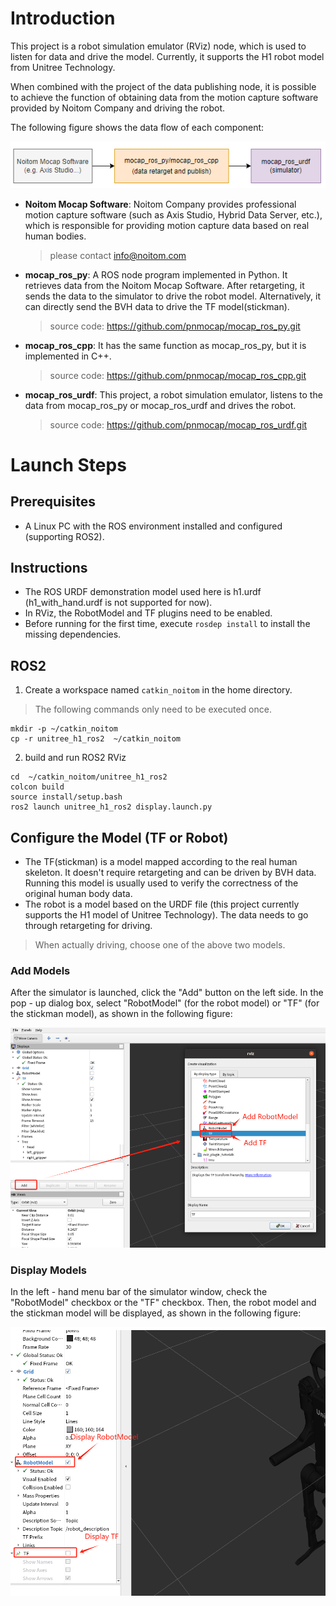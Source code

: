 # Introduction

This project is a robot simulation emulator (RViz) node, which is used to listen for data and drive the model. Currently, it supports the H1 robot model from Unitree Technology.

When combined with the project of the data publishing node, it is possible to achieve the function of obtaining data from the motion capture software provided by Noitom Company and driving the robot.

The following figure shows the data flow of each component:

![nodes_arch](img/nodes_arch.png)

- **Noitom Mocap Software**: Noitom Company provides professional motion capture software (such as Axis Studio, Hybrid Data Server, etc.), which is responsible for providing motion capture data based on real human bodies.

  > please contact info@noitom.com

- **mocap_ros_py**: A ROS node program implemented in Python. It retrieves data from the Noitom Mocap Software. After retargeting, it sends the data to the simulator to drive the robot model. Alternatively, it can directly send the BVH data to drive the TF model(stickman). 

  > source code: https://github.com/pnmocap/mocap_ros_py.git

- **mocap_ros_cpp**: It has the same function as mocap_ros_py, but it is implemented in C++. 

  > source code: https://github.com/pnmocap/mocap_ros_cpp.git

- **mocap_ros_urdf**: This project, a robot simulation emulator, listens to the data from mocap_ros_py or mocap_ros_urdf and drives the robot.

  > source code:  https://github.com/pnmocap/mocap_ros_urdf.git

# Launch Steps
## Prerequisites
- A Linux PC with the ROS environment installed and configured (supporting ROS2).

## Instructions
- The ROS URDF demonstration model used here is h1.urdf (h1_with_hand.urdf is not supported for now).
- In RViz, the RobotModel and TF plugins need to be enabled.
- Before running for the first time, execute ```rosdep install``` to install the missing dependencies.


## ROS2

1. Create a workspace named `catkin_noitom` in the home directory.

> The following commands only need to be executed once.

```
mkdir -p ~/catkin_noitom
cp -r unitree_h1_ros2  ~/catkin_noitom
```

2. build and run ROS2 RViz

```
cd  ~/catkin_noitom/unitree_h1_ros2
colcon build
source install/setup.bash
ros2 launch unitree_h1_ros2 display.launch.py
```

 

## Configure the Model (TF or Robot)

- The TF(stickman) is a model mapped according to the real human skeleton. It doesn't require retargeting and can be driven by BVH data. Running this model is usually used to verify the correctness of the original human body data.
- The robot is a model based on the URDF file (this project currently supports the H1 model of Unitree Technology). The data needs to go through retargeting for driving.

> When actually driving, choose one of the above two models.

### Add Models

After the simulator is launched, click the "Add" button on the left side. In the pop - up dialog box, select "RobotModel" (for the robot model) or "TF" (for the stickman model), as shown in the following figure:

![add_model](img/add_model.jpg)

### Display Models

In the left - hand menu bar of the simulator window, check the "RobotModel" checkbox or the "TF" checkbox. Then, the robot model and the stickman model will be displayed, as shown in the following figure:

![display_model](img/display_model.png)


  